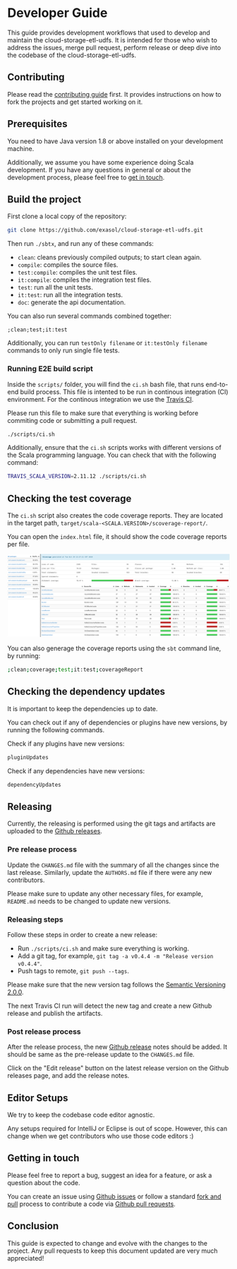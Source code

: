 # Developer Guide

This guide provides development workflows that used to develop and maintain the
cloud-storage-etl-udfs. It is intended for those who wish to address the issues,
merge pull request, perform release or deep dive into the codebase of the
cloud-storage-etl-udfs.

## Contributing

Please read the [contributing guide](../CONTRIBUTING.md) first. It provides
instructions on how to fork the projects and get started working on it.

## Prerequisites

You need to have Java version 1.8 or above installed on your development
machine.

Additionally, we assume you have some experience doing Scala development. If you
have any questions in general or about the development process, please feel free
to [get in touch](#getting-in-touch).

## Build the project

First clone a local copy of the repository:

```bash
git clone https://github.com/exasol/cloud-storage-etl-udfs.git
```

Then run `./sbtx`, and run any of these commands:

- `clean`: cleans previously compiled outputs; to start clean again.
- `compile`: compiles the source files.
- `test:compile`: compiles the unit test files.
- `it:compile`: compiles the integration test files.
- `test`: run all the unit tests.
- `it:test`: run all the integration tests.
- `doc`: generate the api documentation.

You can also run several commands combined together:

```
;clean;test;it:test
```

Additionally, you can run `testOnly filename` or `it:testOnly filename` commands
to only run single file tests.

### Running E2E build script

Inside the `scripts/` folder, you will find the `ci.sh` bash file, that runs
end-to-end build process. This file is intented to be run in continous
integration (CI) environment. For the continous integration we use the [Travis
CI](https://travis-ci.org/).

Please run this file to make sure that everything is working before commiting
code or submitting a pull request.

```bash
./scripts/ci.sh
```

Additionally, ensure that the `ci.sh` scripts works with different versions of
the Scala programming language. You can check that with the following command:

```bash
TRAVIS_SCALA_VERSION=2.11.12 ./scripts/ci.sh
```

## Checking the test coverage

The `ci.sh` script also creates the code coverage reports. They are located in
the target path, `target/scala-<SCALA.VERSION>/scoverage-report/`.

You can open the `index.html` file, it should show the code coverage reports per
file.

![alt text](images/code_coverage_example.png "Code Coverage Example")

You can also generage the coverage reports using the `sbt` command line, by
running:

```bash
;clean;coverage;test;it:test;coverageReport
```

## Checking the dependency updates

It is important to keep the dependencies up to date.

You can check out if any of dependencies or plugins have new versions, by
running the following commands.

Check if any plugins have new versions:

```bash
pluginUpdates
```

Check if any dependencies have new versions:

```bash
dependencyUpdates
```

## Releasing

Currently, the releasing is performed using the git tags and artifacts are
uploaded to the [Github releases][gh-releases].

### Pre release process

Update the `CHANGES.md` file with the summary of all the changes since the last
release. Similarly, update the `AUTHORS.md` file if there were any new
contributors.

Please make sure to update any other necessary files, for example, `README.md`
needs to be changed to update new versions.

### Releasing steps

Follow these steps in order to create a new release:

- Run `./scripts/ci.sh` and make sure everything is working.
- Add a git tag, for example, `git tag -a v0.4.4 -m "Release version v0.4.4"`.
- Push tags to remote, `git push --tags`.

Please make sure that the new version tag follows the [Semantic Versioning
2.0.0](https://semver.org/).

The next Travis CI run will detect the new tag and create a new Github release
and publish the artifacts.

### Post release process

After the release process, the new [Github release][gh-releases] notes should be
added. It should be same as the pre-release update to the `CHANGES.md` file.

Click on the "Edit release" button on the latest release version on the Github
releases page, and add the release notes.

## Editor Setups

We try to keep the codebase code editor agnostic. 

Any setups required for IntelliJ or Eclipse is out of scope. However, this can
change when we get contributors who use those code editors :)

## Getting in touch

Please feel free to report a bug, suggest an idea for a feature, or ask a
question about the code.

You can create an issue using [Github issues][gh-issues] or follow a standard
[fork and pull][fork-and-pull] process to contribute a code via [Github pull
requests][gh-pulls].

## Conclusion

This guide is expected to change and evolve with the changes to the project.
Any pull requests to keep this document updated are very much appreciated!

[gh-issues]: https://github.com/exasol/cloud-storage-etl-udfs/issues
[gh-pulls]: https://github.com/exasol/cloud-storage-etl-udfs/pulls
[fork-and-pull]: https://help.github.com/articles/using-pull-requests/
[gh-releases]: https://github.com/exasol/cloud-storage-etl-udfs/releases
